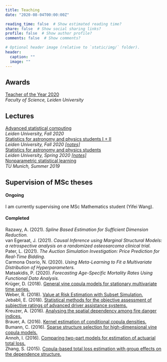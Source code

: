 ```yaml
---
title: Teaching
date: "2020-08-04T00:00:00Z"

reading_time: false  # Show estimated reading time?
share: false  # Show social sharing links?
profile: false  # Show author profile?
comments: false  # Show comments?

# Optional header image (relative to `static/img/` folder).
header:
  caption: ""
  image: ""
---
```


## Awards

[Teacher of the Year 2020](https://www.universiteitleiden.nl/science-talents-and-discoveries/teacher-of-the-year-award/thomas-nagler)  
*Faculty of Science, Leiden University*

## Lectures

[Advanced statistical computing](https://studiegids.universiteitleiden.nl/en/courses/97171/advanced-statistical-computing)  
*Leiden University, Fall 2020*  
[Statistics for astronomy and physics  students I + II](https://studiegids.universiteitleiden.nl/en/courses/104509/statistics-an-part-1)  
*Leiden University, Fall 2020 [[notes]](../stan-2020.pdf)*   
[Statistics for astronomy and physics students](https://studiegids.universiteitleiden.nl/en/courses/81861/statistics-for-astronomy-and-physics-students)  
*Leiden University, Spring 2020 [\[notes\]](../stan-2020.pdf)*  
[Nonparametric statistical learning](https://campus.tum.de/tumonline/WBMODHB.wbShowMHBReadOnly?pKnotenNr=1621737&pOrgNr=14178)  
*TU Munich, Summer 2019*

<!-- ## Teaching assistant

[Analysis for computer scientists](https://campus.tum.de/tumonline/wbLv.wbShowLVDetail?pStpSpNr=950369579)  
*TU Munich, Winter 2018*   
[Stochastics for vocational school teachers](https://campus.tum.de/tumonline/wbLv.wbShowLVDetail?pStpSpNr=950343773&pSpracheNr=1)  
*TU Munich, Summer 2018*    
[Computational statistics](https://campus.tum.de/tumonline/wbLv.wbShowLVDetail?pStpSpNr=950342068&pSpracheNr=1)  
*TU Munich, Summer 2018*    
[Rank-based nonparametric statistics](https://campus.tum.de/tumonline/WBMODHB.wbShowMHBReadOnly?pKnotenNr=1196252&pOrgNr=14178)  
*TU Munich, Summer 2016*  

## Seminars for Master's students
[Functional data analysis](https://campus.tum.de/tumonline/wbLv.wbShowLVDetail?pStpSpNr=950313777)   
*TU Munich, Summer 2017*    
[Mathematical introduction to neural networks](https://www.ma.tum.de/Studium/AnsichtMasterDiplom?ID=376)  
*TU Munich, Winter 2016*    
[Nonparametric statistical methods](https://www.ma.tum.de/Studium/AnsichtMasterDiplom?ID=326)  
*TU Munich, Summer 2016* -->

## Supervision of MSc theses

#### Ongoing

I am currently supervising one MSc Mathematics student (Yifei Wang).

#### Completed


Razawy, A. (2021). *Spline Based Estimation for Sufficient Dimension Reduction.*   
van Egeraat, J. (2021). *Causal Inference using Marginal Structural Models: a retrospective analysis on a randomized osteosarcoma clinical trial.*   
Pater, L. (2021). *The Auction Simulation Investigation: Price Prediction for Real-Time Bidding.*     
Carmona Osorio, N. (2020). *Using Meta-Learning to Fit a Multivariate Distribution of Hyperparameters.*   
Matsakidis, P. (2020). *Forecasting Age-Specific Mortality Rates Using Functional Data Analysis.*   
Krüger, D. (2018).  [General vine copula models for stationary multivariate time series.](http://mediatum.ub.tum.de/node?id=1445782)   
Weber, R. (2018). [Value at Risk Estimation with Subset Simulation.](http://mediatum.ub.tum.de/node?id=1467381)    
Jebabli, E. (2018). [Statistical methods for the objective assessment of subjective ratings of advanced driver assistance systems.](http://mediatum.ub.tum.de/node?id=1518877)   
Kreuzer, A. (2016).  [Analysing the spatial dependency among fire danger indices.](https://mediatum.ub.tum.de/node?id=1338821)  
Brauer, A. (2016).  [Kernel estimation of conditional copula densities.](https://mediatum.ub.tum.de/doc/1342845/1342845.pdf)  
Bumann, C. (2016).  [Sparse structure selection for high-dimensional vine copula models.](https://mediatum.ub.tum.de/node?id=1338822)  
Annoh, I. (2016).  [Comparing two-part models for estimation of actuarial total loss.](https://mediatum.ub.tum.de/node?id=1338820)  
Zhang, S. (2015).  [Copula-based total loss estimation with group effects on the dependence
structure.](https://mediatum.ub.tum.de/node?id=1338819)

